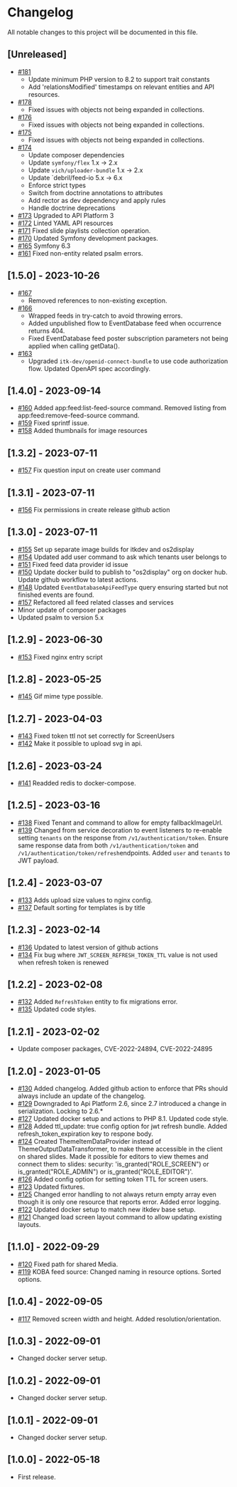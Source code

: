 # Changelog

All notable changes to this project will be documented in this file.

## [Unreleased]

- [#181](https://github.com/os2display/display-api-service/pull/181)
  - Update minimum PHP version to 8.2 to support trait constants
  - Add 'relationsModified' timestamps on relevant entities and API resources.
- [#178](https://github.com/os2display/display-api-service/pull/178)
  - Fixed issues with objects not being expanded in collections.
- [#176](https://github.com/os2display/display-api-service/pull/176)
  - Fixed issues with objects not being expanded in collections.
- [#175](https://github.com/os2display/display-api-service/pull/175)
  - Fixed issues with objects not being expanded in collections.
- [#174](https://github.com/os2display/display-api-service/pull/174)
  - Update composer dependencies
  - Update `symfony/flex` 1.x -> 2.x
  - Update `vich/uploader-bundle` 1.x -> 2.x
  - Update `debril/feed-io 5.x -> 6.x
  - Enforce strict types
  - Switch from doctrine annotations to attributes
  - Add rector as dev dependency and apply rules
  - Handle doctrine deprecations
- [#173](https://github.com/os2display/display-api-service/pull/173)
  Upgraded to API Platform 3
- [#172](https://github.com/os2display/display-api-service/pull/172)
  Linted YAML API resources
- [#171](https://github.com/os2display/display-api-service/pull/171)
  Fixed slide playlists collection operation.
- [#170](https://github.com/os2display/display-api-service/pull/170)
  Updated Symfony development packages.
- [#165](https://github.com/os2display/display-api-service/pull/165)
  Symfony 6.3
- [#161](https://github.com/os2display/display-api-service/pull/161)
  Fixed non-entity related psalm errors.

## [1.5.0] - 2023-10-26

- [#167](https://github.com/os2display/display-api-service/pull/167)
  - Removed references to non-existing exception.
- [#166](https://github.com/os2display/display-api-service/pull/166)
  - Wrapped feeds in try-catch to avoid throwing errors.
  - Added unpublished flow to EventDatabase feed when occurrence returns 404.
  - Fixed EventDatabase feed poster subscription parameters not being applied when calling getData().
- [#163](https://github.com/os2display/display-api-service/pull/163)
  - Upgraded `itk-dev/openid-connect-bundle` to use code authorization flow. Updated OpenAPI spec accordingly.

## [1.4.0] - 2023-09-14

- [#160](https://github.com/os2display/display-api-service/pull/160)
  Added app:feed:list-feed-source command. Removed listing from app:feed:remove-feed-source command.
- [#159](https://github.com/os2display/display-api-service/pull/159)
  Fixed sprintf issue.
- [#158](https://github.com/os2display/display-api-service/pull/158)
  Added thumbnails for image resources

## [1.3.2] - 2023-07-11

- [#157](https://github.com/os2display/display-api-service/pull/157)
  Fix question input on create user command

## [1.3.1] - 2023-07-11

- [#156](https://github.com/os2display/display-api-service/pull/156)
  Fix permissions in create release github action

## [1.3.0] - 2023-07-11

- [#155](https://github.com/os2display/display-api-service/pull/155)
  Set up separate image builds for itkdev and os2display
- [#154](https://github.com/os2display/display-api-service/pull/154)
  Updated add user command to ask which tenants user belongs to
- [#151](https://github.com/os2display/display-api-service/pull/151)
  Fixed feed data provider id issue
- [#150](https://github.com/os2display/display-api-service/pull/150)
  Update docker build to publish to "os2display" org on docker hub. Update github workflow to latest actions.
- [#148](https://github.com/os2display/display-api-service/pull/148)
  Updated `EventDatabaseApiFeedType` query ensuring started
  but not finished events are found.
- [#157](https://github.com/os2display/display-api-service/pull/157)
  Refactored all feed related classes and services
- Minor update of composer packages
- Updated psalm to version 5.x

## [1.2.9] - 2023-06-30

- [#153](https://github.com/os2display/display-api-service/pull/153)
  Fixed nginx entry script

## [1.2.8] - 2023-05-25

- [#145](https://github.com/os2display/display-api-service/pull/145)
Gif mime type possible.

## [1.2.7] - 2023-04-03

- [#143](https://github.com/os2display/display-api-service/pull/143)
  Fixed token ttl not set correctly for ScreenUsers
- [#142](https://github.com/os2display/display-api-service/pull/142)
  Make it possible to upload svg in api.

## [1.2.6] - 2023-03-24

- [#141](https://github.com/os2display/display-api-service/pull/141)
  Readded redis to docker-compose.

## [1.2.5] - 2023-03-16

- [#138](https://github.com/os2display/display-api-service/pull/138)
  Fixed Tenant and command to allow for empty fallbackImageUrl.
- [#139](https://github.com/os2display/display-api-service/pull/139)
  Changed from service decoration to event listeners to re-enable setting `tenants` on the response from `/v1/authentication/token`.
  Ensure same response data from both `/v1/authentication/token` and `/v1/authentication/token/refresh`endpoints.
  Added `user` and `tenants` to JWT payload.

## [1.2.4] - 2023-03-07

- [#133](https://github.com/os2display/display-api-service/pull/133)
  Adds upload size values to nginx config.
- [#137](https://github.com/os2display/display-api-service/pull/137)
  Default sorting for templates is by title

## [1.2.3] - 2023-02-14

- [#136](https://github.com/os2display/display-api-service/pull/136)
  Updated to latest version of github actions
- [#134](https://github.com/os2display/display-api-service/pull/134)
  Fix bug where `JWT_SCREEN_REFRESH_TOKEN_TTL` value is not used when refresh token is renewed

## [1.2.2] - 2023-02-08

- [#132](https://github.com/os2display/display-api-service/pull/132)
  Added `RefreshToken` entity to fix migrations error.
- [#135](https://github.com/os2display/display-api-service/pull/135)
  Updated code styles.

## [1.2.1] - 2023-02-02

- Update composer packages, CVE-2022-24894, CVE-2022-24895

## [1.2.0] - 2023-01-05

- [#130](https://github.com/os2display/display-api-service/pull/130)
  Added changelog.
  Added github action to enforce that PRs should always include an update of the changelog.
- [#129](https://github.com/os2display/display-api-service/pull/129)
  Downgraded to Api Platform 2.6, since 2.7 introduced a change in serialization. Locking to 2.6.*
- [#127](https://github.com/os2display/display-api-service/pull/127)
  Updated docker setup and actions to PHP 8.1.
  Updated code style.
- [#128](https://github.com/os2display/display-api-service/pull/128)
  Added ttl_update: true config option for jwt refresh bundle.
  Added refresh_token_expiration key to respone body.
- [#124](https://github.com/os2display/display-api-service/pull/124)
  Created ThemeItemDataProvider instead of
  ThemeOutputDataTransformer, to make theme accessible in the client on shared slides.
  Made it possible for editors to view themes and connect them to slides: security: 'is_granted("ROLE_SCREEN") or
  is_granted("ROLE_ADMIN") or is_granted("ROLE_EDITOR")'.
- [#126](https://github.com/os2display/display-api-service/pull/126)
  Added config option for setting token TTL for screen users.
- [#123](https://github.com/os2display/display-api-service/pull/123)
  Updated fixtures.
- [#125](https://github.com/os2display/display-api-service/pull/125)
  Changed error handling to not always return empty array even though it is only one resource that reports error.
  Added error logging.
- [#122](https://github.com/os2display/display-api-service/pull/122)
  Updated docker setup to match new itkdev base setup.
- [#121](https://github.com/os2display/display-api-service/pull/121)
  Changed load screen layout command to allow updating existing layouts.

## [1.1.0] - 2022-09-29

- [#120](https://github.com/os2display/display-api-service/pull/120)
  Fixed path for shared Media.
- [#119](https://github.com/os2display/display-api-service/pull/119)
  KOBA feed source: Changed naming in resource options. Sorted options.

## [1.0.4] - 2022-09-05

- [#117](https://github.com/os2display/display-api-service/pull/117)
  Removed screen width and height. Added resolution/orientation.

## [1.0.3] - 2022-09-01

- Changed docker server setup.

## [1.0.2] - 2022-09-01

- Changed docker server setup.

## [1.0.1] - 2022-09-01

- Changed docker server setup.

## [1.0.0] - 2022-05-18

- First release.
